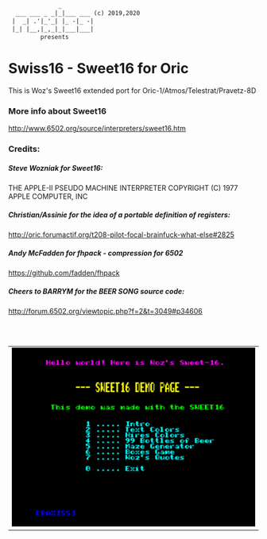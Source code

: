 ```
              _
  ___ ___ _ _|_|___ ___ (c) 2019,2020
 |  _| .'|_'_| |_ -|_ -|
 |_| |__,|_,_|_|___|___|
         presents

```
# Swiss16 - Sweet16 for Oric

This is Woz's Sweet16 extended port
for Oric-1/Atmos/Telestrat/Pravetz-8D

### More info about Sweet16
http://www.6502.org/source/interpreters/sweet16.htm


### Credits:

##### Steve Wozniak for Sweet16:
THE APPLE-II PSEUDO MACHINE INTERPRETER
COPYRIGHT (C) 1977 APPLE COMPUTER, INC

##### Christian/Assinie for the idea of a portable definition of registers:
http://oric.forumactif.org/t208-pilot-focal-brainfuck-what-else#2825

##### Andy McFadden for fhpack - compression for 6502
https://github.com/fadden/fhpack

##### Cheers to BARRYM for the BEER SONG source code:
http://forum.6502.org/viewtopic.php?f=2&t=3049#p34606

<br><br><table><tr><td> <img alt="Swiss16 demos" width="100%" src="res/swiss16-demo.png"> </td></tr></table>
